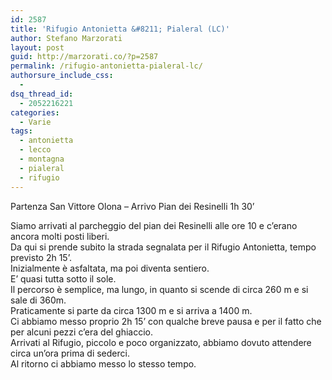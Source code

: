 ```yaml
---
id: 2587
title: 'Rifugio Antonietta &#8211; Pialeral (LC)'
author: Stefano Marzorati
layout: post
guid: http://marzorati.co/?p=2587
permalink: /rifugio-antonietta-pialeral-lc/
authorsure_include_css:
  - 
dsq_thread_id:
  - 2052216221
categories:
  - Varie
tags:
  - antonietta
  - lecco
  - montagna
  - pialeral
  - rifugio
---
```

Partenza San Vittore Olona &#8211; Arrivo Pian dei Resinelli 1h 30’

Siamo arrivati al parcheggio del pian dei Resinelli alle ore 10 e c’erano ancora molti posti liberi.  
Da qui si prende subito la strada segnalata per il Rifugio Antonietta, tempo previsto 2h 15’.  
Inizialmente è asfaltata, ma poi diventa sentiero.  
E’ quasi tutta sotto il sole.  
Il percorso è semplice, ma lungo, in quanto si scende di circa 260 m e si sale di 360m.  
Praticamente si parte da circa 1300 m e si arriva a 1400 m.  
Ci abbiamo messo proprio 2h 15’ con qualche breve pausa e per il fatto che per alcuni pezzi c’era del ghiaccio.  
Arrivati al Rifugio, piccolo e poco organizzato, abbiamo dovuto attendere circa un’ora prima di sederci.  
Al ritorno ci abbiamo messo lo stesso tempo.
